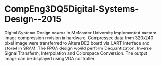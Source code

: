 # CompEng3DQ5Digital-Systems-Design--2015
Digital Systems Design course in McMaster University
Implemented custom image compression revision in hardware. 
Compressed data from 320x240 pixel image were transferred to Altera DE2 board via UART interface and stored in SRAM. 
The FPGA design would perform Dequantization, Inverse Signal Transform, Interpolation and Colorspace Conversion. 
The output image can be displayed using VGA controller.
